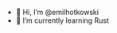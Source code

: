 - 👋 Hi, I’m @emilhotkowski
- 🌱 I’m currently learning Rust

<!---
emilhotkowski/emilhotkowski is a ✨ special ✨ repository because its `README.md` (this file) appears on your GitHub profile.
You can click the Preview link to take a look at your changes.
--->
